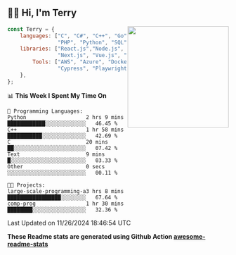 <h2>👋🏻 Hi, I'm Terry</h2>

<img align='right' src="https://media.giphy.com/media/fkZukR450RQ1qnGaq9/giphy.gif" width="230">

```javascript
const Terry = {
    languages: ["C", "C#", "C++", "Go", "Java", "Javascript",
                "PHP", "Python", "SQL", "Typescript"],
    libraries: ["React.js","Node.js", ".Net", "Express.js",
                "Next.js", "Vue.js", "Astro.js", "CUDA"],
        Tools: ["AWS", "Azure", "Docker🐳", "Git", "Figma",
                "Cypress", "Playwright", "Postman", "Jira"],
    },
};
```
<!--START_SECTION:waka-->
📊 **This Week I Spent My Time On** 

```text
💬 Programming Languages: 
Python                   2 hrs 9 mins        ████████████░░░░░░░░░░░░░   46.45 % 
C++                      1 hr 58 mins        ███████████░░░░░░░░░░░░░░   42.69 % 
C                        20 mins             ██░░░░░░░░░░░░░░░░░░░░░░░   07.42 % 
Text                     9 mins              █░░░░░░░░░░░░░░░░░░░░░░░░   03.33 % 
Other                    0 secs              ░░░░░░░░░░░░░░░░░░░░░░░░░   00.11 % 

🐱‍💻 Projects: 
large-scale-programming-a3 hrs 8 mins        █████████████████░░░░░░░░   67.64 % 
comp-prog                1 hr 30 mins        ████████░░░░░░░░░░░░░░░░░   32.36 % 
```


 Last Updated on 11/26/2024 18:46:54 UTC
<!--END_SECTION:waka-->

**These Readme stats are generated using Github Action [awesome-readme-stats](https://github.com/anmol098/waka-readme-stats)**
